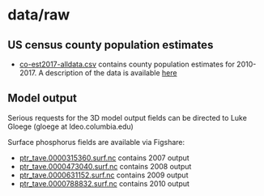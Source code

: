 # data/raw

## US census county population estimates
* [co-est2017-alldata.csv](https://www2.census.gov/programs-surveys/popest/datasets/2010-2017/counties/totals/co-est2017-alldata.csv) contains county population estimates for 2010-2017. A description of the data is available [here](https://www2.census.gov/programs-surveys/popest/technical-documentation/file-layouts/2010-2017/co-est2017-alldata.pdf)

## Model output
Serious requests for the 3D model output fields can be directed to Luke Gloege (gloege at ldeo.columbia.edu)

Surface phosphorus fields are available via Figshare:
* [ptr_tave.0000315360.surf.nc](https://figshare.com/articles/ptr_tave_0000315360_surf_nc/7040042) contains 2007 output
* [ptr_tave.0000473040.surf.nc](https://figshare.com/articles/ptr_tave_0000473040_surf_nc/7040048) contains 2008 output
* [ptr_tave.0000631152.surf.nc](https://figshare.com/articles/ptr_tave_0000631152_surf_nc/7040051) contains 2009 output
* [ptr_tave.0000788832.surf.nc](https://figshare.com/articles/ptr_tave_0000788832_surf_nc/7043378) contains 2010 output


